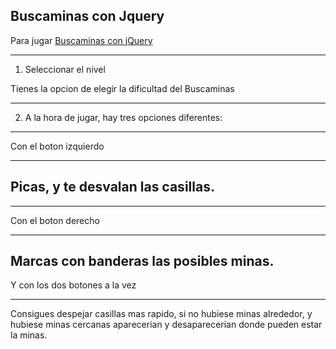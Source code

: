 Buscaminas con Jquery
----

Para jugar [Buscaminas con jQuery](https://javigon258.github.io/Tema%206/jQueryV2Buscaminas/)

**********

1. Seleccionar el nivel 

Tienes la opcion de elegir la dificultad del Buscaminas

**********

2. A la hora de jugar, hay tres opciones diferentes:

----
Con el boton izquierdo
**********
Picas, y te desvalan las casillas.
----
**********
Con el boton derecho 
**********
Marcas con banderas las posibles minas.
----
Y con los dos botones a la vez
**********
Consigues despejar casillas mas rapido, si no hubiese minas alrededor, y hubiese minas cercanas aparecerian y desaparecerian donde pueden estar la minas.

